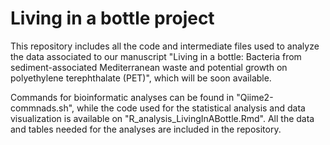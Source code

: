 # Living in a bottle project
This repository includes all the code and intermediate files used to analyze the data associated to our manuscript "Living in a bottle: Bacteria from sediment-associated Mediterranean waste and potential growth on polyethylene terephthalate (PET)", which will be soon available.

Commands for bioinformatic analyses can be found in "Qiime2-commnads.sh", while the code used for the statistical analysis and data visualization is available on "R_analysis_LivingInABottle.Rmd". All the data and tables needed for the analyses are included in the repository.
